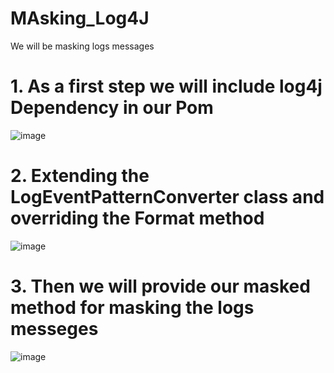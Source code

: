 # MAsking_Log4J
We will be masking logs messages
# 1. As a first step we will include log4j Dependency in our Pom
![image](https://user-images.githubusercontent.com/48925267/167965405-303edb62-5604-4809-a228-ab8f5e7e4971.png)

# 2. Extending the LogEventPatternConverter class and overriding the Format method
![image](https://user-images.githubusercontent.com/48925267/167965887-3a29a524-3afb-423b-a5e4-2c2ca123a52b.png)

# 3. Then we will provide our masked method for masking the logs messeges
![image](https://user-images.githubusercontent.com/48925267/167966178-b2aa533b-0144-4b5f-b494-eee9576e6e3e.png)
